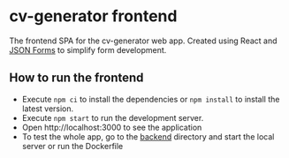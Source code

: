 # cv-generator frontend

The frontend SPA for the cv-generator web app. Created using React and [JSON Forms](https://jsonforms.io/) to simplify form development.

## How to run the frontend

- Execute `npm ci` to install the dependencies or `npm install` to install the latest version.
- Execute `npm start` to run the development server.
- Open http://localhost:3000 to see the application
- To test the whole app, go to the [backend](../backend) directory and start the local server or run the Dockerfile
